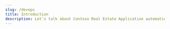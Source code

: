 ```yaml
---
slug: /devops
title: Introduction
description: Let's talk about Contoso Real Estate Application automation
---
```


